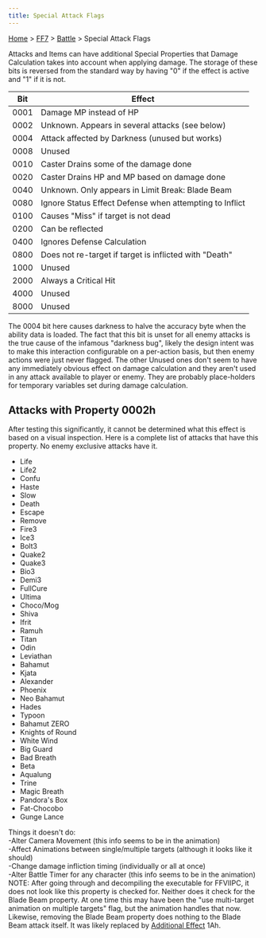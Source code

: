 ```yaml
---
title: Special Attack Flags
---
```


[Home](/Main%20Page.md) > [FF7](/FF7.md) > [Battle](/FF7/Battle.md) > Special Attack Flags

Attacks and Items can have additional Special Properties that Damage
Calculation takes into account when applying damage. The storage of
these bits is reversed from the standard way by having "0" if the effect
is active and "1" if it is not.

| Bit  | Effect                                                  |
|:----:|---------------------------------------------------------|
| 0001 | Damage MP instead of HP                                 |
| 0002 | Unknown. Appears in several attacks (see below)         |
| 0004 | Attack affected by Darkness (unused but works)          |
| 0008 | Unused                                                  |
| 0010 | Caster Drains some of the damage done                   |
| 0020 | Caster Drains HP and MP based on damage done            |
| 0040 | Unknown. Only appears in Limit Break: Blade Beam        |
| 0080 | Ignore Status Effect Defense when attempting to Inflict |
| 0100 | Causes "Miss" if target is not dead                     |
| 0200 | Can be reflected                                        |
| 0400 | Ignores Defense Calculation                             |
| 0800 | Does not re-target if target is inflicted with "Death"  |
| 1000 | Unused                                                  |
| 2000 | Always a Critical Hit                                   |
| 4000 | Unused                                                  |
| 8000 | Unused                                                  |

  
The 0004 bit here causes darkness to halve the accuracy byte when the
ability data is loaded. The fact that this bit is unset for all enemy
attacks is the true cause of the infamous "darkness bug", likely the
design intent was to make this interaction configurable on a per-action
basis, but then enemy actions were just never flagged. The other Unused
ones don't seem to have any immediately obvious effect on damage
calculation and they aren't used in any attack available to player or
enemy. They are probably place-holders for temporary variables set
during damage calculation.

## Attacks with Property 0002h

After testing this significantly, it cannot be determined what this
effect is based on a visual inspection. Here is a complete list of
attacks that have this property. No enemy exclusive attacks have it.

-   Life
-   Life2
-   Confu
-   Haste
-   Slow
-   Death
-   Escape
-   Remove
-   Fire3
-   Ice3
-   Bolt3
-   Quake2
-   Quake3
-   Bio3
-   Demi3
-   FullCure
-   Ultima
-   Choco/Mog
-   Shiva
-   Ifrit
-   Ramuh
-   Titan
-   Odin
-   Leviathan
-   Bahamut
-   Kjata
-   Alexander
-   Phoenix
-   Neo Bahamut
-   Hades
-   Typoon
-   Bahamut ZERO
-   Knights of Round
-   White Wind
-   Big Guard
-   Bad Breath
-   Beta
-   Aqualung
-   Trine
-   Magic Breath
-   Pandora's Box
-   Fat-Chocobo
-   Gunge Lance

  
Things it doesn't do:  
-Alter Camera Movement (this info seems to be in the animation)  
-Affect Animations between single/multiple targets (although it looks
like it should)  
-Change damage infliction timing (individually or all at once)  
-Alter Battle Timer for any character (this info seems to be in the
animation)  
NOTE: After going through and decompiling the executable for FFVIIPC, it
does not look like this property is checked for. Neither does it check
for the Blade Beam property. At one time this may have been the "use
multi-target animation on multiple targets" flag, but the animation
handles that now. Likewise, removing the Blade Beam property does
nothing to the Blade Beam attack itself. It was likely replaced by
[Additional Effect][] 1Ah.

  [Additional Effect]: /FF7/Attack%20Special%20Effects.md "wikilink"
